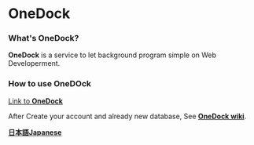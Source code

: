 # OneDock
### What's OneDock?

**OneDock** is a service to let background program simple on Web Developerment.  

### How to use OneDOck
[Link to **OneDock**](https://tomocode.github.io/OneDock/)

After Create your account and already new database, See [**OneDock wiki**](). 

[**日本語Japanese**](../english./README.md)
